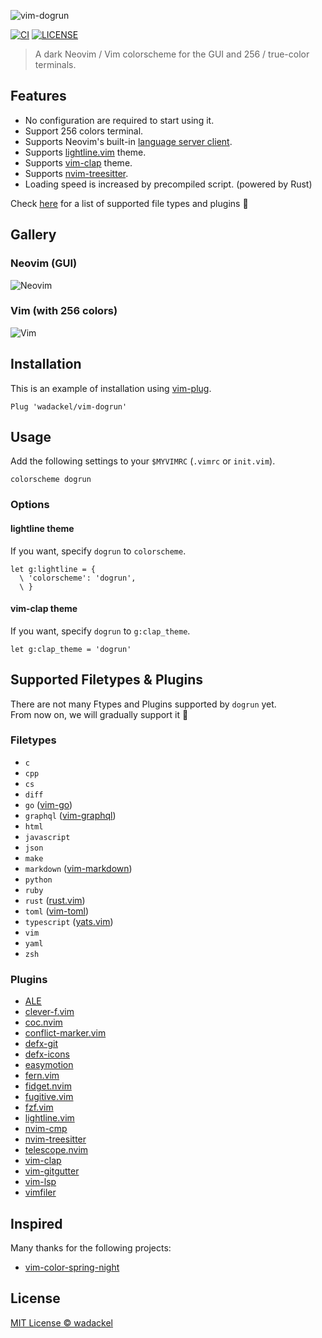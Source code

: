 ![vim-dogrun](./docs/images/repo-banner.png)

[![CI](https://img.shields.io/github/workflow/status/wadackel/vim-dogrun/CI/master?style=flat-square)](https://github.com/wadackel/vim-dogrun/actions)
[![LICENSE](https://img.shields.io/github/license/wadackel/vim-dogrun?style=flat-square)](./LICENSE)

> A dark Neovim / Vim colorscheme for the GUI and 256 / true-color terminals.

## Features

- No configuration are required to start using it.
- Support 256 colors terminal.
- Supports Neovim's built-in [language server client](https://neovim.io/doc/user/lsp.html).
- Supports [lightline.vim](https://github.com/itchyny/lightline.vim) theme.
- Supports [vim-clap](https://github.com/liuchengxu/vim-clap) theme.
- Supports [nvim-treesitter](https://github.com/nvim-treesitter/nvim-treesitter).
- Loading speed is increased by precompiled script. (powered by Rust)

Check [here](#supported-filetypes--plugins) for a list of supported file types and plugins :muscle:

## Gallery

### Neovim (GUI)

![Neovim](./docs/images/neovim.png)

### Vim (with 256 colors)

![Vim](./docs/images/vim.png)

## Installation

This is an example of installation using [vim-plug](https://github.com/junegunn/vim-plug).

```vim
Plug 'wadackel/vim-dogrun'
```

## Usage

Add the following settings to your `$MYVIMRC` (`.vimrc` or `init.vim`).

```vim
colorscheme dogrun
```

### Options

#### lightline theme

If you want, specify `dogrun` to `colorscheme`.

```vim
let g:lightline = {
  \ 'colorscheme': 'dogrun',
  \ }
```

#### vim-clap theme

If you want, specify `dogrun` to `g:clap_theme`.

```vim
let g:clap_theme = 'dogrun'
```

## Supported Filetypes & Plugins

There are not many Ftypes and Plugins supported by `dogrun` yet.  
From now on, we will gradually support it :dog:

### Filetypes

- `c`
- `cpp`
- `cs`
- `diff`
- `go` ([vim-go](https://github.com/fatih/vim-go))
- `graphql` ([vim-graphql](https://github.com/jparise/vim-graphql))
- `html`
- `javascript`
- `json`
- `make`
- `markdown` ([vim-markdown](https://github.com/tpope/vim-markdown))
- `python`
- `ruby`
- `rust` ([rust.vim](https://github.com/rust-lang/rust.vim))
- `toml` ([vim-toml](https://github.com/cespare/vim-toml))
- `typescript` ([yats.vim](https://github.com/HerringtonDarkholme/yats.vim))
- `vim`
- `yaml`
- `zsh`

### Plugins

- [ALE](https://github.com/dense-analysis/ale)
- [clever-f.vim](https://github.com/rhysd/clever-f.vim)
- [coc.nvim](https://github.com/neoclide/coc.nvim)
- [conflict-marker.vim](https://github.com/rhysd/conflict-marker.vim)
- [defx-git](https://github.com/kristijanhusak/defx-git)
- [defx-icons](https://github.com/kristijanhusak/defx-icons)
- [easymotion](https://github.com/easymotion/vim-easymotion)
- [fern.vim](https://github.com/lambdalisue/fern.vim)
- [fidget.nvim](https://github.com/j-hui/fidget.nvim)
- [fugitive.vim](https://github.com/tpope/vim-fugitive)
- [fzf.vim](https://github.com/junegunn/fzf.vim)
- [lightline.vim](https://github.com/itchyny/lightline.vim)
- [nvim-cmp](https://github.com/hrsh7th/nvim-cmp)
- [nvim-treesitter](https://github.com/nvim-treesitter/nvim-treesitter)
- [telescope.nvim](https://github.com/nvim-telescope/telescope.nvim)
- [vim-clap](https://github.com/liuchengxu/vim-clap)
- [vim-gitgutter](https://github.com/airblade/vim-gitgutter)
- [vim-lsp](https://github.com/prabirshrestha/vim-lsp)
- [vimfiler](https://github.com/Shougo/vimfiler.vim)

## Inspired

Many thanks for the following projects:

- [vim-color-spring-night](https://github.com/rhysd/vim-color-spring-night)

## License

[MIT License © wadackel](./LICENSE)

